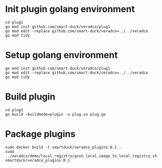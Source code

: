 # Init plugin golang environment

```
cd plug1
go mod init github.com/smart-duck/veradco/plug1
go mod edit -replace github.com/smart-duck/veradco=../../veradco
go mod tidy
```
# Setup golang environment

```
go mod init github.com/smart-duck/veradco/plug1
go mod edit -replace github.com/smart-duck/veradco=../../veradco
go mod tidy
```


# Build plugin

```
cd plug1
go build -buildmode=plugin -o plug.so plug.go
```

# Package plugins

```
sudo docker build -t smartduck/veradco_plugins:0.1 .
sudo ../veradco/demo/local_registry/push_local_image_to_local_registry.sh smartduck/veradco_plugins:0.1
```
